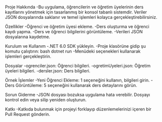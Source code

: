 Proje Hakkında
-Bu uygulama, öğrencilerin ve öğretim üyelerinin ders kayıtlarını yönetmek için tasarlanmış bir konsol tabanlı sistemdir. Veriler JSON dosyalarında saklanır ve temel işlemleri kolayca gerçekleştirebilirsiniz.

Özellikler
-Öğrenci ve öğretim üyesi ekleme.
-Ders oluşturma ve öğrenci kaydı yapma.
-Ders ve öğrenci bilgilerini görüntüleme.
-Verileri JSON dosyalarına kaydetme.

Kurulum ve Kullanım
-.NET 6.0 SDK yükleyin.
-Proje klasörüne gidip şu komutu çalıştırın:
    bash
    dotnet run
-Menüdeki seçenekleri kullanarak işlemleri gerçekleştirin.

Dosyalar
-ogrenciler.json: Öğrenci bilgileri.
-ogretimUyeleri.json: Öğretim üyeleri bilgileri.
-dersler.json: Ders bilgileri.

Örnek İşlemler
-Yeni Öğrenci Ekleme: 1 seçeneğini kullanın, bilgileri girin.
-Ders Görüntüleme: 5 seçeneğini kullanarak ders detaylarını görün.

Sorun Giderme
-JSON dosyası bozuksa uygulama hata verebilir. Dosyayı kontrol edin veya silip yeniden oluşturun.

Katkı
-Katkıda bulunmak için projeyi forklayıp düzenlemelerinizi içeren bir Pull Request gönderin.
